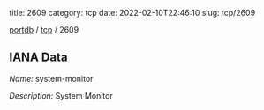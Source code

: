 title: 2609
category: tcp
date: 2022-02-10T22:46:10
slug: tcp/2609

[portdb](/) / [tcp](/category/tcp.html) / 2609


## IANA Data

_Name:_ system-monitor

_Description:_ System Monitor

